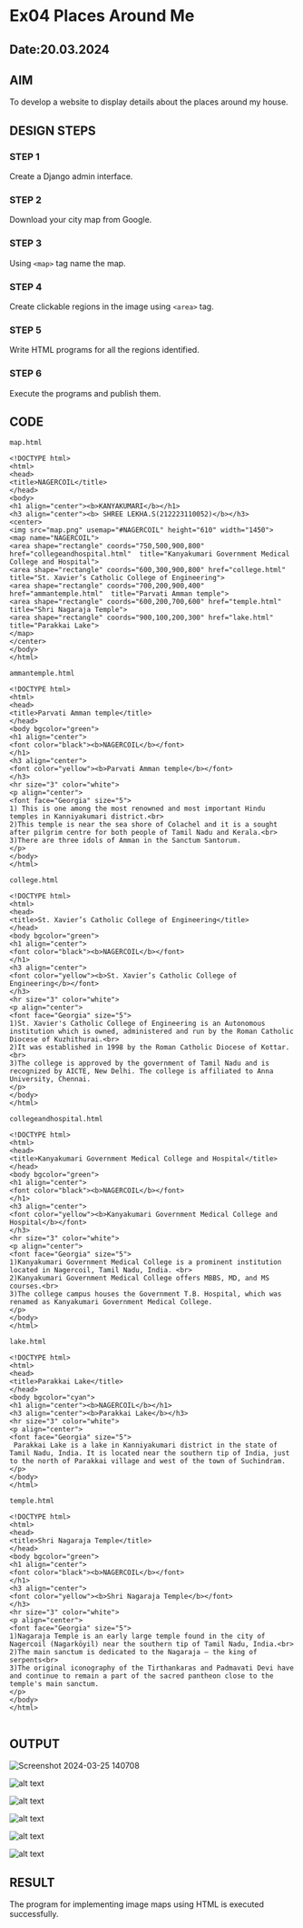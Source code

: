 # Ex04 Places Around Me
## Date:20.03.2024

## AIM
To develop a website to display details about the places around my house.

## DESIGN STEPS

### STEP 1
Create a Django admin interface.

### STEP 2
Download your city map from Google.

### STEP 3
Using ```<map>``` tag name the map.

### STEP 4
Create clickable regions in the image using ```<area>``` tag.

### STEP 5
Write HTML programs for all the regions identified.

### STEP 6
Execute the programs and publish them.

## CODE
```
map.html

<!DOCTYPE html>
<html>
<head>
<title>NAGERCOIL</title>
</head>
<body>
<h1 align="center"><b>KANYAKUMARI</b></h1>
<h3 align="center"><b> SHREE LEKHA.S(212223110052)</b></h3>
<center>
<img src="map.png" usemap="#NAGERCOIL" height="610" width="1450">
<map name="NAGERCOIL">
<area shape="rectangle" coords="750,500,900,800" href="collegeandhospital.html"  title="Kanyakumari Government Medical College and Hospital">
<area shape="rectangle" coords="600,300,900,800" href="college.html"  title="St. Xavier’s Catholic College of Engineering">
<area shape="rectangle" coords="700,200,900,400" href="ammantemple.html"  title="Parvati Amman temple">
<area shape="rectangle" coords="600,200,700,600" href="temple.html"  title="Shri Nagaraja Temple">
<area shape="rectangle" coords="900,100,200,300" href="lake.html"  title="Parakkai Lake">
</map>
</center>
</body>
</html>

```
```
ammantemple.html

<!DOCTYPE html>
<html>
<head>
<title>Parvati Amman temple</title>
</head>
<body bgcolor="green">
<h1 align="center">
<font color="black"><b>NAGERCOIL</b></font>
</h1>
<h3 align="center">
<font color="yellow"><b>Parvati Amman temple</b></font>
</h3>
<hr size="3" color="white">
<p align="center">
<font face="Georgia" size="5">
1) This is one among the most renowned and most important Hindu temples in Kanniyakumari district.<br>
2)This temple is near the sea shore of Colachel and it is a sought after pilgrim centre for both people of Tamil Nadu and Kerala.<br>
3)There are three idols of Amman in the Sanctum Santorum.
</p>
</body>
</html>

```
```
college.html

<!DOCTYPE html>
<html>
<head>
<title>St. Xavier’s Catholic College of Engineering</title>
</head>
<body bgcolor="green">
<h1 align="center">
<font color="black"><b>NAGERCOIL</b></font>
</h1>
<h3 align="center">
<font color="yellow"><b>St. Xavier’s Catholic College of Engineering</b></font>
</h3>
<hr size="3" color="white">
<p align="center">
<font face="Georgia" size="5">
1)St. Xavier's Catholic College of Engineering is an Autonomous institution which is owned, administered and run by the Roman Catholic Diocese of Kuzhithurai.<br>
2)It was established in 1998 by the Roman Catholic Diocese of Kottar.<br>
3)The college is approved by the government of Tamil Nadu and is recognized by AICTE, New Delhi. The college is affiliated to Anna University, Chennai.
</p>
</body>
</html>

```
```
collegeandhospital.html

<!DOCTYPE html>
<html>
<head>
<title>Kanyakumari Government Medical College and Hospital</title>
</head>
<body bgcolor="green">
<h1 align="center">
<font color="black"><b>NAGERCOIL</b></font>
</h1>
<h3 align="center">
<font color="yellow"><b>Kanyakumari Government Medical College and Hospital</b></font>
</h3>
<hr size="3" color="white">
<p align="center">
<font face="Georgia" size="5">
1)Kanyakumari Government Medical College is a prominent institution located in Nagercoil, Tamil Nadu, India. <br>
2)Kanyakumari Government Medical College offers MBBS, MD, and MS courses.<br>
3)The college campus houses the Government T.B. Hospital, which was renamed as Kanyakumari Government Medical College.
</p>
</body>
</html>

```

```
lake.html

<!DOCTYPE html>
<html>
<head>
<title>Parakkai Lake</title>
</head>
<body bgcolor="cyan">
<h1 align="center"><b>NAGERCOIL</b></h1>
<h3 align="center"><b>Parakkai Lake</b></h3>
<hr size="3" color="white">
<p align="center">
<font face="Georgia" size="5">
 Parakkai Lake is a lake in Kanniyakumari district in the state of Tamil Nadu, India. It is located near the southern tip of India, just to the north of Parakkai village and west of the town of Suchindram.
</p>
</body>
</html>

```

```
temple.html

<!DOCTYPE html>
<html>
<head>
<title>Shri Nagaraja Temple</title>
</head>
<body bgcolor="green">
<h1 align="center">
<font color="black"><b>NAGERCOIL</b></font>
</h1>
<h3 align="center">
<font color="yellow"><b>Shri Nagaraja Temple</b></font>
</h3>
<hr size="3" color="white">
<p align="center">
<font face="Georgia" size="5">
1)Nagaraja Temple is an early large temple found in the city of Nagercoil (Nagarkōyil) near the southern tip of Tamil Nadu, India.<br>
2)The main sanctum is dedicated to the Nagaraja – the king of serpents<br>
3)The original iconography of the Tirthankaras and Padmavati Devi have and continue to remain a part of the sacred pantheon close to the temple's main sanctum.
</p>
</body>
</html>


```
## OUTPUT

![Screenshot 2024-03-25 140708](https://github.com/SHREELEKHAS/NearMe/assets/149768910/c19ce839-e09c-4e27-93f1-2ea11e0cd849)

![alt text](shree/mapapp/static/ammantemple.png)

![alt text](shree/mapapp/static/college.png)

![alt text](shree/mapapp/static/collegeandhospital.png)

![alt text](shree/mapapp/static/lake.png)

![alt text](shree/mapapp/static/temple.png)


## RESULT
The program for implementing image maps using HTML is executed successfully.
